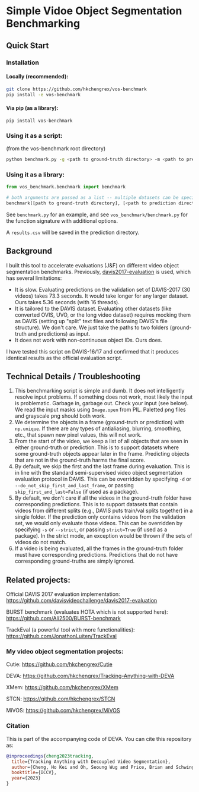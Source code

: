 # Simple Vidoe Object Segmentation Benchmarking 

## Quick Start

### Installation

#### Locally (recommended):
```bash
git clone https://github.com/hkchengrex/vos-benchmark
pip install -e vos-benchmark
```

#### Via pip (as a library):
`pip install vos-benchmark`

### Using it as a script:
(from the vos-benchmark root directory)

```bash
python benchmark.py -g <path to ground-truth directory> -m <path to prediction directory> -n <number of processes, 16 by default>
```

### Using it as a library:

```python
from vos_benchmark.benchmark import benchmark

# both arguments are passed as a list -- multiple datasets can be specified
benchmark([path to ground-truth directory], [<path to prediction directory>])
```
See `benchmark.py` for an example, and see `vos_benchmark/benchmark.py` for the function signature with additional options.

A `results.csv` will be saved in the prediction directory. 

## Background

I built this tool to accelerate evaluations (J&F) on different video object segmentation benchmarks. Previously, [davis2017-evaluation](https://github.com/davisvideochallenge/davis2017-evaluation) is used, which has several limitations:

- It is slow. Evaluating predictions on the validation set of DAVIS-2017 (30 videos) takes 73.3 seconds. It would take longer for any larger dataset. Ours takes 5.36 seconds (with 16 threads).
- It is tailored to the DAVIS dataset. Evaluating other datasets (like converted OVIS, UVO, or the long video dataset) requires mocking them as DAVIS (setting up "split" text files and following DAVIS's file structure). We don't care. We just take the paths to two folders (ground-truth and predictions) as input.
- It does not work with non-continuous object IDs. Ours does.

I have tested this script on DAVIS-16/17 and confirmed that it produces identical results as the official evaluation script. 

## Technical Details / Troubleshooting
1. This benchmarking script is simple and dumb. It does not intelligently resolve input problems. If something does not work, most likely the input is problematic. Garbage in, garbage out. Check your input (see below).
We read the input masks using `Image.open` from PIL. Paletted png files and grayscale png should both work.
2. We determine the objects in a frame (ground-truth or prediction) with `np.unique`. If there are any types of antialiasing, blurring, smoothing, etc., that spawn new pixel values, this will not work.
3. From the start of the video, we keep a list of all objects that are seen in either ground-truth or prediction. This is to support datasets where some ground-truth objects appear later in the frame. Predicting objects that are not in the ground-truth harms the final score.
4. By default, we skip the first and the last frame during evaluation. This is in line with the standard semi-supervised video object segmentation evaluation protocol in DAVIS. This can be overridden by specifying `-d` or `--do_not_skip_first_and_last_frame`, or passing `skip_first_and_last=False` (if used as a package).
5. By default, we don't care if all the videos in the ground-truth folder have corresponding predictions. This is to support datasets that contain videos from different splits (e.g., DAVIS puts train/val splits together) in a single folder. If the prediction only contains videos from the validation set, we would only evaluate those videos. This can be overridden by specifying `-s` or `--strict`, or passing `strict=True` (if used as a package). In the strict mode, an exception would be thrown if the sets of videos do not match.
6. If a video is being evaluated, all the frames in the ground-truth folder must have corresponding predictions. Predictions that do not have corresponding ground-truths are simply ignored.

## Related projects:

Official DAVIS 2017 evaluation implementation: https://github.com/davisvideochallenge/davis2017-evaluation

BURST benchmark (evaluates HOTA which is not supported here): https://github.com/Ali2500/BURST-benchmark

TrackEval (a powerful tool with more functionalities): https://github.com/JonathonLuiten/TrackEval


### My video object segmentation projects:

Cutie: https://github.com/hkchengrex/Cutie

DEVA: https://github.com/hkchengrex/Tracking-Anything-with-DEVA

XMem: https://github.com/hkchengrex/XMem

STCN: https://github.com/hkchengrex/STCN

MiVOS: https://github.com/hkchengrex/MiVOS


### Citation

This is part of the accompanying code of DEVA. You can cite this repository as:
```bibtex
@inproceedings{cheng2023tracking,
  title={Tracking Anything with Decoupled Video Segmentation},
  author={Cheng, Ho Kei and Oh, Seoung Wug and Price, Brian and Schwing, Alexander and Lee, Joon-Young},
  booktitle={ICCV},
  year={2023}
}
```
